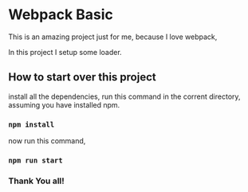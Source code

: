 # Webpack Basic

This is an amazing project just for me, because I love webpack,

In this project I setup some loader.


## How to start over this project

install all the dependencies, run this command in the corrent directory, assuming you have installed npm.

### `npm install`

now run this command,

### `npm run start`

### Thank You all!
